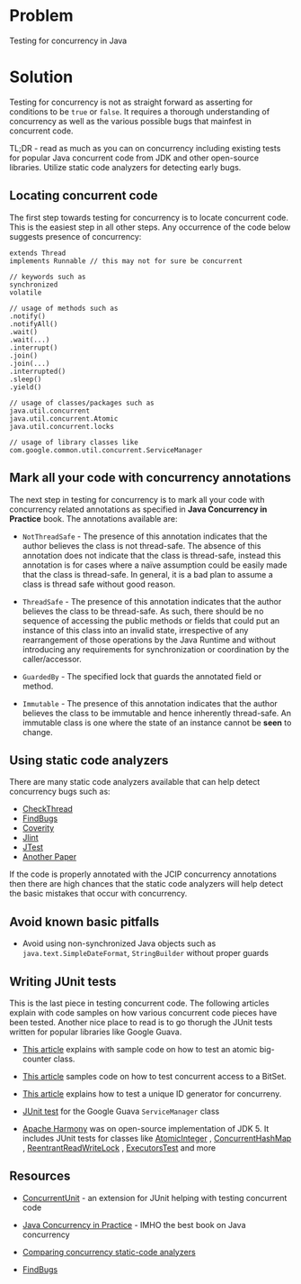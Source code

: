# Problem

Testing for concurrency in Java

# Solution

Testing for concurrency is not as straight forward as asserting for conditions
to be `true` or `false`. It requires a thorough understanding of concurrency as
well as the various possible bugs that mainfest in concurrent code.

TL;DR - read as much as you can on concurrency including existing tests for popular
Java concurrent code from JDK and other open-source libraries. Utilize static code
analyzers for detecting early bugs.

## Locating concurrent code

The first step towards testing for concurrency is to locate concurrent code. This
is the easiest step in all other steps. Any occurrence of the code below suggests
presence of concurrency:

```
extends Thread
implements Runnable // this may not for sure be concurrent

// keywords such as
synchronized
volatile

// usage of methods such as
.notify()
.notifyAll()
.wait()
.wait(...)
.interrupt()
.join()
.join(...)
.interrupted()
.sleep()
.yield()

// usage of classes/packages such as
java.util.concurrent
java.util.concurrent.Atomic
java.util.concurrent.locks

// usage of library classes like
com.google.common.util.concurrent.ServiceManager
```

## Mark all your code with concurrency annotations

The next step in testing for concurrency is to mark all your code with concurrency
related annotations as specified in **Java Concurrency in Practice** book. The
annotations available are:

* `NotThreadSafe` - The presence of this annotation indicates that the author believes
the class is not thread-safe. The absence of this annotation does not indicate that
the class is thread-safe, instead this annotation is for cases where a naïve assumption
could be easily made that the class is thread-safe. In general, it is a bad plan
to assume a class is thread safe without good reason.

* `ThreadSafe` - The presence of this annotation indicates that the author believes
the class to be thread-safe. As such, there should be no sequence of accessing the
public methods or fields that could put an instance of this class into an invalid
state, irrespective of any rearrangement of those operations by the Java Runtime
and without introducing any requirements for synchronization or coordination by
the caller/accessor.

* `GuardedBy` - The specified lock that guards the annotated field or method.

* `Immutable` - The presence of this annotation indicates that the author believes
the class to be immutable and hence inherently thread-safe. An immutable class is
one where the state of an instance cannot be **seen** to change.

## Using static code analyzers

There are many static code analyzers available that can help detect concurrency
bugs such as:

* [CheckThread](https://dzone.com/articles/checkthread-a-static-analysis-tool-for-java-concurrency-bugs)
* [FindBugs](http://findbugs.sourceforge.net/)
* [Coverity](https://www.coverity.com)
* [Jlint](http://jlint.sourceforge.net/)
* [JTest](https://www.parasoft.com/product/jtest/)
* [Another Paper](http://people.csail.mit.edu/amy/papers/deadlock-ecoop05.pdf)

If the code is properly annotated with the JCIP concurrency annotations then
there are high chances that the static code analyzers will help detect the basic
mistakes that occur with concurrency.

## Avoid known basic pitfalls

* Avoid using non-synchronized Java objects such as `java.text.SimpleDateFormat`,
`StringBuilder` without proper guards

## Writing JUnit tests

This is the last piece in testing concurrent code. The following articles explain
with code samples on how various concurrent code pieces have been tested. Another
nice place to read is to go thorugh the JUnit tests written for popular libraries
like Google Guava.

* [This article](https://codurance.com/2015/12/13/testing-multithreaded-code-in-java/)
explains with sample code on how to test an atomic big-counter class.

* [This article](https://zeroturnaround.com/rebellabs/concurrency-torture-testing-your-code-within-the-java-memory-model/)
samples code on how to test concurrent access to a BitSet.

* [This article](https://garygregory.wordpress.com/2011/09/09/multi-threaded-unit-testing/)
explains how to test a unique ID generator for concurreny.

* [JUnit test](https://github.com/google/guava/blob/master/guava-tests/test/com/google/common/util/concurrent/ServiceManagerTest.java)
for the Google Guava `ServiceManager` class

* [Apache Harmony](https://github.com/apache/harmony) was on open-source implementation
of JDK 5. It includes JUnit tests for classes like [AtomicInteger](https://github.com/apache/harmony/blob/java6/classlib/modules/concurrent/src/test/java/AtomicIntegerTest.java)
, [ConcurrentHashMap](https://github.com/apache/harmony/blob/java6/classlib/modules/concurrent/src/test/java/ConcurrentHashMapTest.java)
, [ReentrantReadWriteLock](https://github.com/apache/harmony/blob/java6/classlib/modules/concurrent/src/test/java/ReentrantReadWriteLockTest.java)
, [ExecutorsTest](https://github.com/apache/harmony/blob/java6/classlib/modules/concurrent/src/test/java/ExecutorsTest.java) and more

## Resources

* [ConcurrentUnit](https://github.com/jhalterman/concurrentunit) - an extension
for JUnit helping with testing concurrent code

* [Java Concurrency in Practice](http://jcip.net/) - IMHO the best book on Java
concurrency

* [Comparing concurrency static-code analyzers](http://robertfeldt.net/publications/grahn_2010_comparing_static_analysis_tools_for_concurrency_bugs.pdf)

* [FindBugs](http://findbugs.sourceforge.net/)

